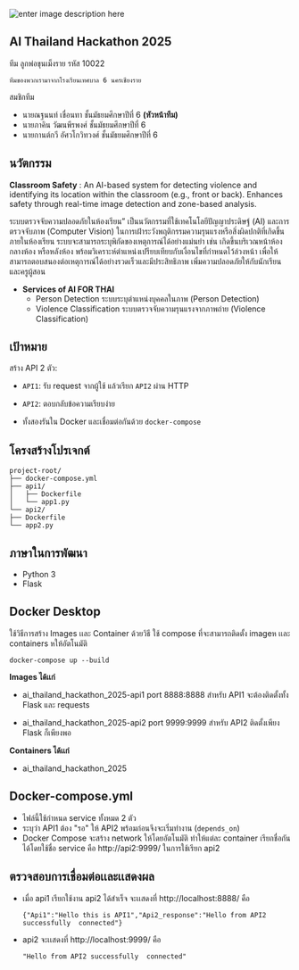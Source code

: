 
![enter image description here](https://upload.wikimedia.org/wikipedia/th/b/b5/CRMS6_logo.png)

##  AI  Thailand Hackathon 2025
ทีม ลูกพ่อขุนเม็งราย  รหัส  10022   

    ทีมของพวกเรามาจากโรงเรียนเทศบาล 6 นครเชียงราย

สมชิกทีม 
 - นายณฐนนท์  เขื่อนทา   ชั้นมัธยมศึกษาปีที่ 6     **(หัวหน้าทีม)**
 - นายภาคิน  วัฒนพีรพงศ์ ชั้นมัธยมศึกษาปีที่ 6  
 - นายกานต์กวี  อัศวโกวิทวงศ์  ชั้นมัธยมศึกษาปีที่ 6  
## นวัตกรรม

   **Classroom Safety** :  An AI-based system for detecting violence and identifying its location within the classroom (e.g., front or back). Enhances safety through real-time image detection and zone-based analysis.
   
 ระบบตรวจจับความปลอดภัยในห้องเรียน” เป็นนวัตกรรมที่ใช้เทคโนโลยีปัญญาประดิษฐ์ (AI) และการตรวจจับภาพ (Computer Vision) ในการเฝ้าระวังพฤติกรรมความรุนแรงหรือสิ่งผิดปกติที่เกิดขึ้นภายในห้องเรียน ระบบจะสามารถระบุพิกัดของเหตุการณ์ได้อย่างแม่นยำ เช่น เกิดขึ้นบริเวณหน้าห้อง กลางห้อง หรือหลังห้อง พร้อมวิเคราะห์ตำแหน่งเปรียบเทียบกับเงื่อนไขที่กำหนดไว้ล่วงหน้า เพื่อให้สามารถตอบสนองต่อเหตุการณ์ได้อย่างรวดเร็วและมีประสิทธิภาพ เพิ่มความปลอดภัยให้กับนักเรียนและครูผู้สอน

 - **Services of   AI  FOR  THAI**
	 - Person Detection   ระบบระบุตำแหน่งบุคคลในภาพ (Person Detection)
	 - Violence Classification  ระบบตรวจจับความรุนแรงจากภาพถ่าย (Violence Classification)

## เป้าหมาย

สร้าง API 2 ตัว:

-   `API1`: รับ request จากผู้ใช้ แล้วเรียก `API2` ผ่าน HTTP
    
-   `API2`: ตอบกลับข้อความเรียบง่าย
    
-   ทั้งสองรันใน Docker และเชื่อมต่อกันด้วย `docker-compose`

## โครงสร้างโปรเจกต์
	
	project-root/
	├── docker-compose.yml
	├── api1/
	│   ├── Dockerfile
	│   └── app1.py
	└── api2/
    ├── Dockerfile
    └── app2.py
  

## ภาษาในการพัฒนา

 -  Python 3
 -  Flask

## Docker  Desktop
ใช้วิธีการสร้าง  Images เเละ  Container ด้วยวิธี ใช้ compose ที่จะสามารถติดตั้ง imageห เเละ containers หให้อัตโนมัติ 

    docker-compose up --build
    

**Images ได้เเก่**

 -  ai_thailand_hackathon_2025-api1   port  8888:8888
    สำหรับ API1 จะต้องติดตั้งทั้ง Flask และ requests

    
  
 -  ai_thailand_hackathon_2025-api2   port  9999:9999
    สำหรับ API2 ติดตั้งเพียง Flask ก็เพียงพอ

**Containers  ได้เเก่**
 - ai_thailand_hackathon_2025

## Docker-compose.yml

 - ไฟล์นี้ใช้กำหนด service ทั้งหมด 2 ตัว
 - ระบุว่า API1 ต้อง "รอ" ให้ API2 พร้อมก่อนจึงจะเริ่มทำงาน (`depends_on`)
 - Docker Compose จะสร้าง network ให้โดยอัตโนมัติ ทำให้แต่ละ container เรียกชื่อกันได้โดยใช้ชื่อ service คือ http://api2:9999/  ในการใช้เรียก api2
 

## ตรวจสอบการเชื่อมต่อเเละเเสดงผล

 - เมื่อ api1 เรียกใช้งาน api2 ได้สำเร็จ จะเเสดงที่ http://localhost:8888/ คือ

       {"Api1":"Hello this is API1","Api2_response":"Hello from API2 successfully  connected"}

 - api2 จะเเสดงที่  http://localhost:9999/  คือ
 
       "Hello from API2 successfully  connected"


